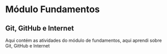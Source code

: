# Módulo Fundamentos

## Git, GitHub e Internet
Aqui contém as atividades do módulo de fundamentos, aqui aprendi sobre Git, GitHub e Internet
